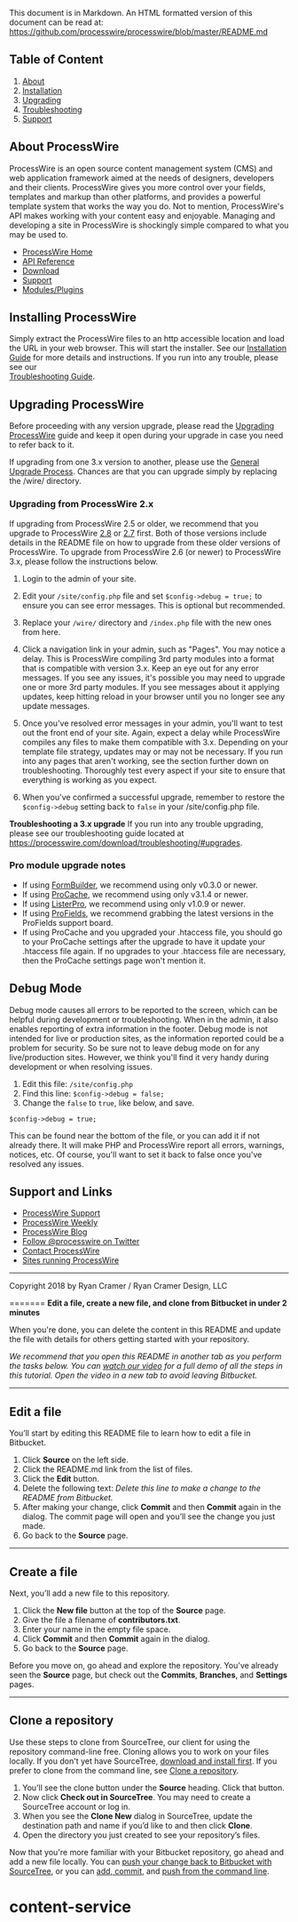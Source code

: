 
This document is in Markdown. An HTML formatted version of this document
can be read at: https://github.com/processwire/processwire/blob/master/README.md


## Table of Content

1. [About](#about-processwire)
2. [Installation](#installing-processwire)
3. [Upgrading](#upgrading-processwire)
4. [Troubleshooting](https://processwire.com/docs/install/troubleshooting/)
5. [Support](#support-and-links)


## About ProcessWire

ProcessWire is an open source content management system (CMS) and web
application framework aimed at the needs of designers, developers and their
clients. ProcessWire gives you more control over your fields, templates and
markup than other platforms, and provides a powerful template system that
works the way you do. Not to mention, ProcessWire's API makes working with
your content easy and enjoyable. Managing and developing a site in
ProcessWire is shockingly simple compared to what you may be used to.

* [ProcessWire Home](https://processwire.com)
* [API Reference](https://processwire.com/api/ref/)
* [Download](https://processwire.com/download/)
* [Support](https://processwire.com/talk/)
* [Modules/Plugins](http://modules.processwire.com)


## Installing ProcessWire

Simply extract the ProcessWire files to an http accessible location and
load the URL in your web browser. This will start the installer. See our
[Installation Guide](https://processwire.com/docs/install/new/) for more
details and instructions. If you run into any trouble, please see our  
[Troubleshooting Guide](https://processwire.com/docs/install/troubleshooting/).


## Upgrading ProcessWire

Before proceeding with any version upgrade, please read the
[Upgrading ProcessWire](https://processwire.com/docs/install/upgrade/)
guide and keep it open during your upgrade in case you need to refer back to it.

If upgrading from one 3.x version to another, please use the
[General Upgrade Process](https://processwire.com/docs/install/upgrade/#general-upgrade-process).
Chances are that you can upgrade simply by replacing the /wire/ directory.


### Upgrading from ProcessWire 2.x

If upgrading from ProcessWire 2.5 or older, we recommend that you upgrade
to ProcessWire [2.8](https://github.com/processwire/processwire-legacy) or
[2.7](https://github.com/ryancramerdesign/processwire) first. Both of those
versions include details in the README file on how to upgrade from these
older versions of ProcessWire. To upgrade from ProcessWire 2.6 (or newer)
to ProcessWire 3.x, please follow the instructions below.

1. Login to the admin of your site.

2. Edit your `/site/config.php` file and set `$config->debug = true;` to ensure
   you can see error messages. This is optional but recommended.

3. Replace your `/wire/` directory and `/index.php` file with the new ones from here.

4. Click a navigation link in your admin, such as "Pages". You may notice a delay.
   This is ProcessWire compiling 3rd party modules into a format that is
   compatible with version 3.x. Keep an eye out for any error messages.
   If you see any issues, it's possible you may need to upgrade one or more
   3rd party modules. If you see messages about it applying updates, keep hitting
   reload in your browser until you no longer see any update messages.

5. Once you've resolved error messages in your admin, you'll want to test out
   the front end of your site. Again, expect a delay while ProcessWire compiles
   any files to make them compatible with 3.x. Depending on your template file
   strategy, updates may or may not be necessary. If you run into any pages
   that aren't working, see the section further down on troubleshooting.
   Thoroughly test every aspect if your site to ensure that everything is
   working as you expect.

6. When you've confirmed a successful upgrade, remember to restore the
   `$config->debug` setting back to `false` in your /site/config.php file.

**Troubleshooting a 3.x upgrade**
If you run into any trouble upgrading, please see our troubleshooting guide
located at <https://processwire.com/download/troubleshooting/#upgrades>.


### Pro module upgrade notes

- If using [FormBuilder](https://processwire.com/api/modules/form-builder/),
  we recommend using only v0.3.0 or newer.
- If using [ProCache](https://processwire.com/api/modules/procache/),
  we recommend using only v3.1.4 or newer.
- If using [ListerPro](https://processwire.com/api/modules/lister-pro/),
  we recommend using only v1.0.9 or newer.
- If using [ProFields](https://processwire.com/api/modules/profields/),
  we recommend grabbing the latest versions in the ProFields support board.
- If using ProCache and you upgraded your .htaccess file, you should
  go to your ProCache settings after the upgrade to have it update
  your .htaccess file again. If no upgrades to your .htaccess file
  are necessary, then the ProCache settings page won't mention it.


## Debug Mode

Debug mode causes all errors to be reported to the screen, which can be
helpful during development or troubleshooting. When in the admin, it also
enables reporting of extra information in the footer. Debug mode is not
intended for live or production sites, as the information reported could
be a problem for security. So be sure not to leave debug mode on for
any live/production sites. However, we think you'll find it very handy
during development or when resolving issues.

1. Edit this file: `/site/config.php`
2. Find this line: `$config->debug = false;`
3. Change the `false` to `true`, like below, and save.

```
$config->debug = true;
```

This can be found near the bottom of the file, or you can add it if not
already there. It will make PHP and ProcessWire report all errors, warnings,
notices, etc. Of course, you'll want to set it back to false once you've
resolved any issues.


## Support and Links

* [ProcessWire Support](https://processwire.com/talk/)
* [ProcessWire Weekly](https://weekly.pw/)
* [ProcessWire Blog](https://processwire.com/blog/)
* [Follow @processwire on Twitter](http://twitter.com/processwire/)
* [Contact ProcessWire](https://processwire.com/contact/)
* [Sites running ProcessWire](https://processwire.com/about/sites/)

------

Copyright 2018 by Ryan Cramer / Ryan Cramer Design, LLC

=======
**Edit a file, create a new file, and clone from Bitbucket in under 2 minutes**

When you're done, you can delete the content in this README and update the file with details for others getting started with your repository.

*We recommend that you open this README in another tab as you perform the tasks below. You can [watch our video](https://youtu.be/0ocf7u76WSo) for a full demo of all the steps in this tutorial. Open the video in a new tab to avoid leaving Bitbucket.*

---

## Edit a file

You’ll start by editing this README file to learn how to edit a file in Bitbucket.

1. Click **Source** on the left side.
2. Click the README.md link from the list of files.
3. Click the **Edit** button.
4. Delete the following text: *Delete this line to make a change to the README from Bitbucket.*
5. After making your change, click **Commit** and then **Commit** again in the dialog. The commit page will open and you’ll see the change you just made.
6. Go back to the **Source** page.

---

## Create a file

Next, you’ll add a new file to this repository.

1. Click the **New file** button at the top of the **Source** page.
2. Give the file a filename of **contributors.txt**.
3. Enter your name in the empty file space.
4. Click **Commit** and then **Commit** again in the dialog.
5. Go back to the **Source** page.

Before you move on, go ahead and explore the repository. You've already seen the **Source** page, but check out the **Commits**, **Branches**, and **Settings** pages.

---

## Clone a repository

Use these steps to clone from SourceTree, our client for using the repository command-line free. Cloning allows you to work on your files locally. If you don't yet have SourceTree, [download and install first](https://www.sourcetreeapp.com/). If you prefer to clone from the command line, see [Clone a repository](https://confluence.atlassian.com/x/4whODQ).

1. You’ll see the clone button under the **Source** heading. Click that button.
2. Now click **Check out in SourceTree**. You may need to create a SourceTree account or log in.
3. When you see the **Clone New** dialog in SourceTree, update the destination path and name if you’d like to and then click **Clone**.
4. Open the directory you just created to see your repository’s files.

Now that you're more familiar with your Bitbucket repository, go ahead and add a new file locally. You can [push your change back to Bitbucket with SourceTree](https://confluence.atlassian.com/x/iqyBMg), or you can [add, commit,](https://confluence.atlassian.com/x/8QhODQ) and [push from the command line](https://confluence.atlassian.com/x/NQ0zDQ).
# content-service
